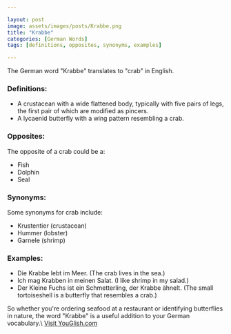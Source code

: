 ```yaml
---

layout: post
image: assets/images/posts/Krabbe.png
title: "Krabbe"
categories: [German Words]
tags: [definitions, opposites, synonyms, examples]

---
```


The German word "Krabbe" translates to "crab" in English. 

### Definitions:

- A crustacean with a wide flattened body, typically with five pairs of legs, the first pair of which are modified as pincers.
- A lycaenid butterfly with a wing pattern resembling a crab.

### Opposites:

The opposite of a crab could be a:

- Fish
- Dolphin
- Seal

### Synonyms:

Some synonyms for crab include:

- Krustentier (crustacean)
- Hummer (lobster)
- Garnele (shrimp)

### Examples:

- Die Krabbe lebt im Meer. (The crab lives in the sea.)
- Ich mag Krabben in meinen Salat. (I like shrimp in my salad.)
- Der Kleine Fuchs ist ein Schmetterling, der Krabbe ähnelt. (The small tortoiseshell is a butterfly that resembles a crab.)

So whether you're ordering seafood at a restaurant or identifying butterflies in nature, the word "Krabbe" is a useful addition to your German vocabulary.\ <a id="yg-widget-0" class="youglish-widget" data-query="Krabbe" data-lang="german" data-components="8412" data-auto-start="0" data-bkg-color="theme_light" data-title="How%20to%20pronounce%20Krabbe%20in%20German"  rel="nofollow" href="https://youglish.com">Visit YouGlish.com</a><script async src="https://youglish.com/public/emb/widget.js" charset="utf-8"></script>